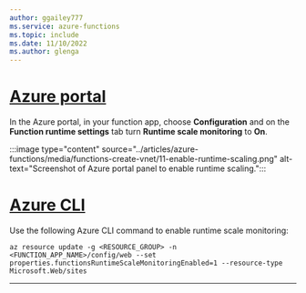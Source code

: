 ```yaml
---
author: ggailey777
ms.service: azure-functions
ms.topic: include
ms.date: 11/10/2022
ms.author: glenga
---
```


# [Azure portal](#tab/portal)

In the Azure portal, in your function app, choose **Configuration** and on the **Function runtime settings** tab turn **Runtime scale monitoring** to **On**.

:::image type="content" source="../articles/azure-functions/media/functions-create-vnet/11-enable-runtime-scaling.png" alt-text="Screenshot of Azure portal panel to enable runtime scaling."::: 

# [Azure CLI](#tab/azure-cli)

Use the following Azure CLI command to enable runtime scale monitoring:

```azurecli-interactive
az resource update -g <RESOURCE_GROUP> -n <FUNCTION_APP_NAME>/config/web --set properties.functionsRuntimeScaleMonitoringEnabled=1 --resource-type Microsoft.Web/sites
```

---